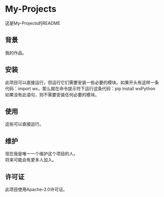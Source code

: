 # My-Projects
这是My-Projects的README
## 背景
我的作品。
## 安装
此项目可以直接运行，但运行它们需要安装一些必要的模块。如果开头有这样一条代码：import wx，那么就在命令提示符下运行这条代码：pip install wxPython  
如果没有此语句，则不需要安装任何必要的模块。
## 使用
这些可以直接运行。
## 维护
现在我是唯一一个维护这个项目的人。  
将来可能会有更多人加入。
## 许可证
此项目使用Apache-2.0许可证。
